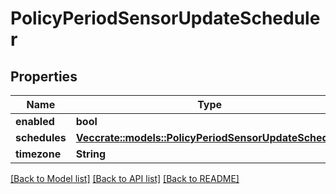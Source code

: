 # PolicyPeriodSensorUpdateScheduler

## Properties

Name | Type | Description | Notes
------------ | ------------- | ------------- | -------------
**enabled** | **bool** |  |
**schedules** | [**Vec<crate::models::PolicyPeriodSensorUpdateSchedule>**](policy.SensorUpdateSchedule.md) |  |
**timezone** | **String** |  |

[[Back to Model list]](../README.md#documentation-for-models) [[Back to API list]](../README.md#documentation-for-api-endpoints) [[Back to README]](../README.md)
